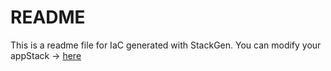 # README
This is a readme file for IaC generated with StackGen.
You can modify your appStack -> [here](http://main.dev.stackgen.com/appstacks/8a85786b-9c81-41e9-848e-2a041f77686f)

